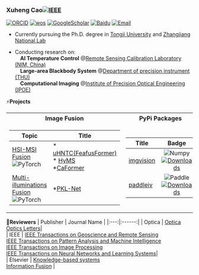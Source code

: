 ### Xuheng Cao[![IEEE](https://img.shields.io/badge/--white?style=for-the-badge&logoColor=black&logo=IEEE)](https://ieeexplore.ieee.org/author/258010419499629)
[![ORCID](https://img.shields.io/badge/--white?style=flat&logo=orcid&link=https://orcid.org/0000-0001-9907-0743)](https://orcid.org/0000-0001-9907-0743)
[![wos](https://img.shields.io/badge/--white?style=flat&logo=clarivate&logoColor=purple)](https://webofscience.clarivate.cn/wos/author/record/GVS-8687-2022)
[![GoogleScholar](https://img.shields.io/badge/--white?style=flat&logo=googlescholar&link=https://scholar.google.com/citations?user=Qb_gofkAAAAJ)](https://scholar.google.com/citations?user=Qb_gofkAAAAJ)
[![Baidu](https://img.shields.io/badge/--white?style=flat&logo=baidu&logoColor=blue&link=https://aistudio.baidu.com/personalcenter/thirdview/887197)](https://aistudio.baidu.com/personalcenter/thirdview/887197)
[![Email](https://img.shields.io/badge/--white?style=flat&logo=Gmail&link=mailto:caoxuhengcn@gmail.com)](mailto:caoxuhengcn@gmail.com)


* Currently pursuing the Ph.D. degree in [Tongji University](https://en.tongji.edu.cn/) and [Zhangjiang National Lab](https://www.zjlab.ac.cn/index)
  
* Conducting research on:  
     &emsp;**AI Temperature Control** @[Remote Sensing Calibration Laboratory (NIM, China)](https://en.nim.ac.cn/node/380)  
&emsp;**Large-area Blackbody System** @[Department of precision instrument (THU)](https://www.tsinghua.edu.cn/dpien/)  
  &emsp;**Computational Imaging** @[Institute of Precision Optical Engineering (IPOE)](https://ipoe.tongji.edu.cn/en/index.htm)  

  

⚡**Projects**
<table>
<tr><th>Image Fusion </th><th>PyPi Packages</th></tr>
<tr><td>

|   Topic    |   Title    |
|--|--|
| [HSI-MSI Fusion](https://github.com/Caoxuheng/HIFtool) ![PyTorch](https://img.shields.io/badge/-white?logo=pytorch) | * [uHNTC(FeafusFormer)](https://ieeexplore.ieee.org/document/10415455) <br>* [HyMS](https://doi.org/10.1364/OL.473020)  <br> *[CaFormer](https://doi.org/10.1016/j.patcog.2025.112374)|  
| [Multi-illuminations Fusion](https://github.com/Caoxuheng/DSR-Net) ![PyTorch](https://img.shields.io/badge/-white?logo=pytorch) |  *[PKL-Net](https://doi.org/10.1364/OL.517007) |   
</td><td>

|   Title   |  Badge   |
|--|:--:|
| [imgvision](https://pypi.org/project/imgvision/)| ![Numpy](https://img.shields.io/badge/-black?logo=numpy) [![Downloads](https://static.pepy.tech/badge/imgvision)](https://pepy.tech/project/imgvision)|   
| [paddleiv](https://pypi.org/project/paddleiv/) |![Paddle](https://img.shields.io/badge/-black?logo=paddle) [![Downloads](https://static.pepy.tech/badge/paddleiv)](https://pepy.tech/project/paddleiv)|   
</td></tr> </table>

🔭**Reviewers**
|   Publisher   |     Journal Name     |
|:---:|:------:|
|  Optica   |   [Optica](https://opg.optica.org/optica/home.cfm) <br>  [Optics Letters](https://opg.optica.org/ol/home.cfm)|   
|  IEEE   |   [IEEE Transactions on Geoscience and Remote Sensing](https://ieeexplore.ieee.org/xpl/RecentIssue.jsp?punumber=36)  <br> [IEEE Transactions on Pattern Analysis and Machine Intelligence](https://ieeexplore.ieee.org/xpl/RecentIssue.jsp?punumber=34)  <br> [IEEE Transactions on Image Processing](https://ieeexplore.ieee.org/xpl/RecentIssue.jsp?punumber=83)  <br> [IEEE Transactions on Neural Networks and Learning Systems](https://ieeexplore.ieee.org/xpl/RecentIssue.jsp?punumber=5962385)|   
|  Elsevier   |   [Knowledge-based systems](    http://www.journals.elsevier.com/knowledge-based-systems/#description) <br>  [Information Fusion](https://www.sciencedirect.com/journal/information-fusion) |   

</td><td>

<!--
**Caoxuheng/Caoxuheng** is a ✨ _special_ ✨ repository because its `README.md` (this file) appears on your GitHub profile.

Here are some ideas to get you started:

- 🔭 I’m currently working on ...
- 🌱 I’m currently learning ...
- 👯 I’m looking to collaborate on ...
- 🤔 I’m looking for help with ...
- 💬 Ask me about ...
- 📫 How to reach me: ...
- 😄 Pronouns: ...
- ⚡ Fun fact: ...
-->
